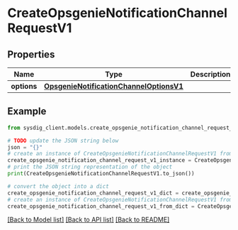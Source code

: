 # CreateOpsgenieNotificationChannelRequestV1


## Properties

Name | Type | Description | Notes
------------ | ------------- | ------------- | -------------
**options** | [**OpsgenieNotificationChannelOptionsV1**](OpsgenieNotificationChannelOptionsV1.md) |  | 

## Example

```python
from sysdig_client.models.create_opsgenie_notification_channel_request_v1 import CreateOpsgenieNotificationChannelRequestV1

# TODO update the JSON string below
json = "{}"
# create an instance of CreateOpsgenieNotificationChannelRequestV1 from a JSON string
create_opsgenie_notification_channel_request_v1_instance = CreateOpsgenieNotificationChannelRequestV1.from_json(json)
# print the JSON string representation of the object
print(CreateOpsgenieNotificationChannelRequestV1.to_json())

# convert the object into a dict
create_opsgenie_notification_channel_request_v1_dict = create_opsgenie_notification_channel_request_v1_instance.to_dict()
# create an instance of CreateOpsgenieNotificationChannelRequestV1 from a dict
create_opsgenie_notification_channel_request_v1_from_dict = CreateOpsgenieNotificationChannelRequestV1.from_dict(create_opsgenie_notification_channel_request_v1_dict)
```
[[Back to Model list]](../README.md#documentation-for-models) [[Back to API list]](../README.md#documentation-for-api-endpoints) [[Back to README]](../README.md)


